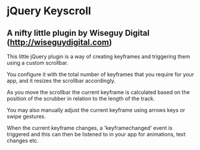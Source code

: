jQuery Keyscroll
================

A nifty little plugin by Wiseguy Digital (http://wiseguydigital.com)
--------------------------------------------------------------------

This little jQuery plugin is a way of creating keyframes and triggering them
using a custom scrollbar. 

You configure it with the total number of keyframes that you require for your
app, and it resizes the scrollbar accordingly. 

As you move the scrollbar the current keyframe is calculated based on the position
of the scrubber in relation to the length of the track.

You may also manually adjust the current keyframe using arrows keys or swipe gestures.

When the current keyframe changes, a 'keyframechanged' event is triggered and this
can then be listened to in your app for animations, text changes etc.

